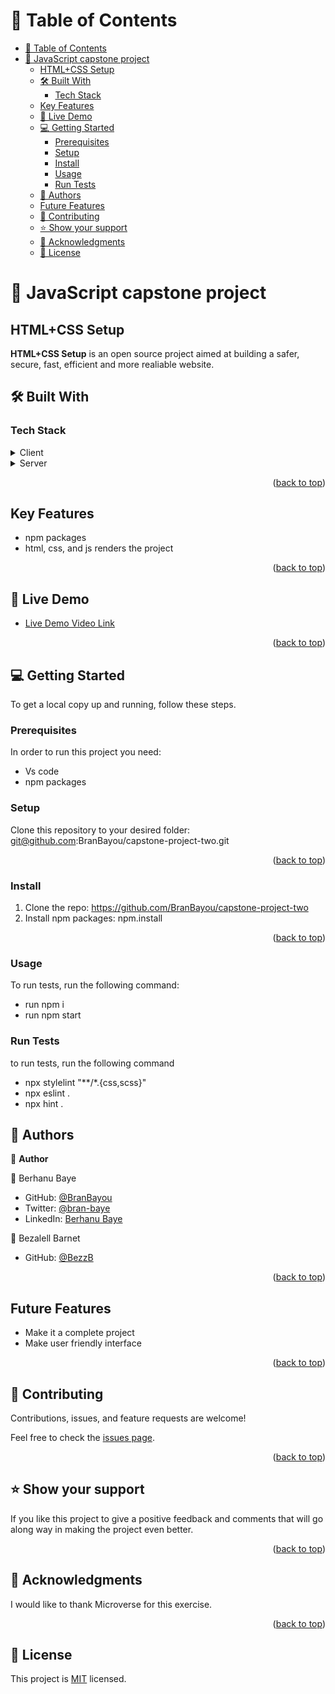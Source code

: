 # 📗 Table of Contents

- [📗 Table of Contents](#-table-of-contents)
- [📖 JavaScript capstone project ](#-javascript-capstone-project-)
  - [HTML+CSS Setup](#htmlcss-setup)
  - [🛠 Built With ](#-built-with-)
    - [Tech Stack ](#tech-stack-)
  - [Key Features](#key-features)
  - [🚀 Live Demo ](#-live-demo-)
  - [💻 Getting Started ](#-getting-started-)
    - [Prerequisites](#prerequisites)
    - [Setup](#setup)
    - [Install](#install)
    - [Usage](#usage)
    - [Run Tests](#run-tests)
  - [👥 Authors ](#-authors-)
  - [Future Features](#future-features)
  - [🤝 Contributing ](#-contributing-)
  - [⭐️ Show your support ](#️-show-your-support-)
  - [🙏 Acknowledgments ](#-acknowledgments-)
  - [📝 License ](#-license-)
# 📖 JavaScript capstone project <a name="about-project"></a>

## HTML+CSS Setup

**HTML+CSS Setup** is an open source project aimed at building a safer, secure, fast, efficient and more realiable website.

## 🛠 Built With <a name="built-with"></a>

### Tech Stack <a name="tech-stack"></a>

<details>
  <summary>Client</summary>
  <ul>
    <li>HTML</li>
    <li>CSS</li>
    <li>JS</li>
  </ul>
</details>

<details>
  <summary>Server</summary>

</details>
<p align="right">(<a href="#readme-top">back to top</a>)</p>

## Key Features

- npm packages
- html, css, and js renders the project

<p align="right">(<a href="#readme-top">back to top</a>)</p>


## 🚀 Live Demo <a name="live-demo"></a>

- [Live Demo Video Link](https://drive.google.com/file/d/1L6fJ--v4S_q-KYPA4LKN59sr5Ynpf88R/view?usp=share_link)


<p align="right">(<a href="#readme-top">back to top</a>)</p>


## 💻 Getting Started <a name="getting-started"></a>


To get a local copy up and running, follow these steps.

### Prerequisites

In order to run this project you need:

<ul>
  <li>Vs code</li>
  <li>npm packages</li>
</ul>


### Setup

Clone this repository to your desired folder: git@github.com:BranBayou/capstone-project-two.git
<p align="right">(<a href="#readme-top">back to top</a>)</p>

### Install

1. Clone the repo:
  https://github.com/BranBayou/capstone-project-two
2. Install npm packages:
  npm.install

<p align="right">(<a href="#readme-top">back to top</a>)</p>

### Usage

To run tests, run the following command:

<ul>
<li>run npm i</li>
<li>run npm start</li>
</ul>

### Run Tests

to run tests, run the following command

<ul>
  <li>npx stylelint "**/*.{css,scss}"</li>
  <li>npx eslint .</li>
  <li>npx hint .</li>
</ul>

<!-- ### Deployment

This page has been deployed with gitbub pages. -->

## 👥 Authors <a name="authors"></a>


👤 **Author**

👤 Berhanu Baye
- GitHub: [@BranBayou](https://github.com/BranBayou)
- Twitter: [@bran-baye](https://twitter.com/bran_baye)
- LinkedIn: [Berhanu Baye](https://www.linkedin.com/in/bran-baye/)

👤 Bezalell Barnet
- GitHub: [@BezzB](https://github.com/BezzB)

<p align="right">(<a href="#readme-top">back to top</a>)</p>

## Future Features

- Make it a complete project
- Make user friendly interface

<p align="right">(<a href="#readme-top">back to top</a>)</p>

## 🤝 Contributing <a name="contributing"></a>

Contributions, issues, and feature requests are welcome!

Feel free to check the [issues page](https://github.com/BranBayou/leaderboard-list/issues).

<p align="right">(<a href="#readme-top">back to top</a>)</p>


## ⭐️ Show your support <a name="support"></a>


If you like this project to give a positive feedback and comments that will go along way in making the project even better.

<p align="right">(<a href="#readme-top">back to top</a>)</p>


## 🙏 Acknowledgments <a name="acknowledgements"></a>


I would like to thank Microverse for this exercise.
<p align="right">(<a href="#readme-top">back to top</a>)</p>


## 📝 License <a name="license"></a>

This project is [MIT](LICENSE) licensed.